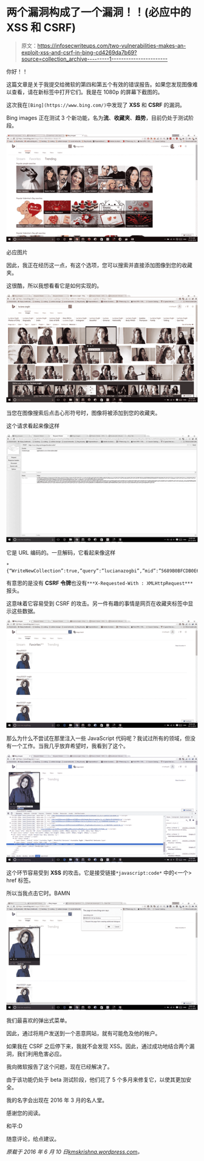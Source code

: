 # 两个漏洞构成了一个漏洞！！(必应中的 XSS 和 CSRF)

> 原文：<https://infosecwriteups.com/two-vulnerabilities-makes-an-exploit-xss-and-csrf-in-bing-cd4269da7b69?source=collection_archive---------1----------------------->

你好！！

这篇文章是关于我提交给微软的第四和第五个有效的错误报告。如果您发现图像难以查看，请在新标签中打开它们。我是在 1080p 的屏幕下截图的。

这次我在`[Bing](https://www.bing.com/)`中发现了 **XSS** 和 **CSRF** 的漏洞。

Bing images 正在测试 3 个新功能，名为**流**、**收藏夹**、**趋势**，目前仍处于测试阶段。

![](img/f21b6ba14dfba4703ec03cf86380b5b5.png)

必应图片

因此，我正在经历这一点，有这个选项，您可以搜索并直接添加图像到您的收藏夹。

这很酷，所以我想看看它是如何实现的。

![](img/df2af3ac0be8f8938d5d0455e0eec6e5.png)

当您在图像搜索后点击心形符号时，图像将被添加到您的收藏夹。

这个请求看起来像这样

![](img/a813fad5c73652bc2f4ee7e229f2502e.png)

它是 URL 编码的。一旦解码，它看起来像这样

```
*{“WriteNewCollection”:true,”query”:”lucianazogbi”,”mid”:”5689B0BFCDB0E64E595A3B6C2B7A0865A4DC236C”,”description”:”lucianazogbi”,”MediaUrl”:”https://beautifulgeniuses.files.wordpress.com/2015/01/lucianazogbi.jpg&#8221;,”SourceUrl”:”http://beautifulgeniuses.com/2015/01/14/lucianazogbi/&#8221;,”ThWidth”:300,”ThHeight”:300,”MediaWidth”:640,”MediaHeight”:640,”MD5″:”md5_5c6aa5d2768f0d2255dab627015da340″,”MediaFormat”:””,”ThumbnailId”:“OIP.M5c6aa5d2768f0d2255dab627015da340o2″,”CollectionType”:0,”ContentId”:”XGql0naP”}*
```

有意思的是没有 **CSRF 令牌**也没有`***X-Requested-With : XMLHttpRequest***` 报头。

这意味着它容易受到 CSRF 的攻击。另一件有趣的事情是网页在收藏夹标签中显示这些数据。

![](img/b4882cc6a6ffeea6c84158c2cdda47b6.png)

那么为什么不尝试在那里注入一些 JavaScript 代码呢？我试过所有的领域，但没有一个工作。当我几乎放弃希望时，我看到了这个。

![](img/29b3ec608df1936d8f071e3fde9cd611.png)

这个环节容易受到 **XSS** 的攻击。它是接受链接`*javascript:code*` 中的<一个> href 标签。

所以当我点击它时。BAMN

![](img/35be01264ab6583b3f6053cd68fb4307.png)

我们最喜欢的弹出式菜单。

因此，通过将用户发送到一个恶意网站，就有可能危及他的帐户。

如果我在 CSRF 之后停下来，我就不会发现 XSS。因此，通过成功地结合两个漏洞，我们利用危害必应。

我向微软报告了这个问题，现在已经解决了。

由于该功能仍处于 beta 测试阶段，他们花了 5 个多月来修复它，以使其更加安全。

我的名字会出现在 2016 年 3 月的名人堂。

感谢您的阅读。

和平:D

随意评论，给点建议。

*原载于 2016 年 6 月 10 日*[*kmskrishna.wordpress.com*](https://kmskrishna.wordpress.com/2016/06/11/two-vulnerabilities-makes-an-exploit/)*。*